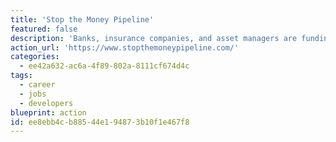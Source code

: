```yaml
---
title: 'Stop the Money Pipeline'
featured: false
description: 'Banks, insurance companies, and asset managers are funding, insuring and investing in the climate crisis. Stopping this money pipeline is one of the most important ways we can address the climate emergency.'
action_url: 'https://www.stopthemoneypipeline.com/'
categories:
  - ee42a632-ac6a-4f89-802a-8111cf674d4c
tags:
  - career
  - jobs
  - developers
blueprint: action
id: ee8ebb4c-b885-44e1-9487-3b10f1e467f8
---
```

